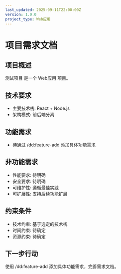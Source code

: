 ```yaml
---
last_updated: 2025-09-11T22:00:00Z
version: 1.0.0
project_type: Web应用
---
```


# 项目需求文档

## 项目概述
测试项目 是一个 Web应用 项目。

## 技术要求
- 主要技术栈: React + Node.js
- 架构模式: 前后端分离

## 功能需求
- 待通过 /dd:feature-add 添加具体功能需求

## 非功能需求
- 性能要求: 待明确
- 安全要求: 待明确  
- 可维护性: 遵循最佳实践
- 可扩展性: 支持后续功能扩展

## 约束条件
- 技术约束: 基于选定的技术栈
- 时间约束: 待确定
- 资源约束: 待确定

## 下一步行动
使用 /dd:feature-add 添加具体功能需求，完善需求文档。
